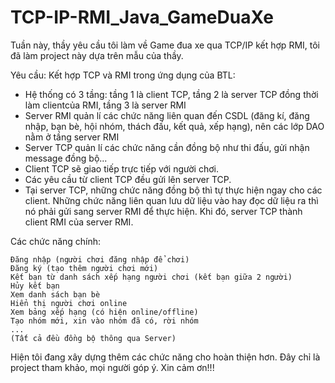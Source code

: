 # TCP-IP-RMI_Java_GameDuaXe
Tuần này, thầy yêu cầu tôi làm về Game đua xe qua TCP/IP kết hợp RMI, tôi đã làm project này dựa trên mẫu của thầy.

Yêu cầu: Kết hợp TCP và RMI trong ứng dụng của BTL:
  - Hệ thống có 3 tầng: tầng 1 là client TCP, tầng 2 là server TCP đồng thời làm clientcủa RMI, tầng 3 là server RMI
  - Server RMI quản lí các chức năng liên quan đến CSDL (đăng kí, đăng nhập, bạn bè, hội nhóm, thách đấu, kết quả, xếp hạng), nên các lớp DAO nằm ở tầng server RMI
  - Server TCP quản lí các chức năng cần đồng bộ như thi đấu, gửi nhận message đồng bộ...
  - Client TCP sẽ giao tiếp trực tiếp với người chơi.
  - Các yêu cầu từ client TCP đều gửi lên server TCP.
  - Tại server TCP, những chức năng đồng bộ thì tự thực hiện ngay cho các client. Những chức năng liên quan lưu dữ liệu vào hay đọc dữ liệu ra thì nó phải gửi sang server RMI để thực hiện. Khi đó, server TCP thành client RMI của server RMI.

Các chức năng chính:

    Đăng nhập (người chơi đăng nhập để chơi)
    Đăng ký (tạo thêm người chơi mới)
    Kết bạn từ danh sách xếp hạng người chơi (kết bạn giữa 2 người)
    Hủy kết bạn
    Xem danh sách bạn bè
    Hiển thị người chơi online
    Xem bảng xếp hạng (có hiện online/offline)
    Tạo nhóm mới, xin vào nhóm đã có, rời nhóm
    ...
    (Tất cả đều đồng bộ thông qua Server)

Hiện tôi đang xây dựng thêm các chức năng cho hoàn thiện hơn. Đây chỉ là project tham khảo, mọi người góp ý. Xin cảm ơn!!!
